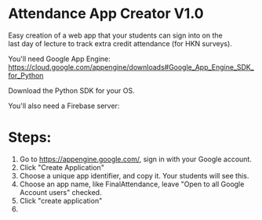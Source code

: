 Attendance App Creator V1.0  
===========================  
  
Easy creation of a web app that your students can sign into on the  
last day of lecture to track extra credit attendance (for HKN surveys).  
  
You'll need Google App Engine:  
https://cloud.google.com/appengine/downloads#Google_App_Engine_SDK_for_Python  
  
Download the Python SDK for your OS.   

You'll also need a Firebase server:


Steps:
=======
1) Go to https://appengine.google.com/, sign in with your Google account.
2) Click "Create Application"
3) Choose a unique app identifier, and copy it. Your students will see this. 
4) Choose an app name, like FinalAttendance, leave "Open to all Google Account users" checked.  
5) Click "create application"
6) 
